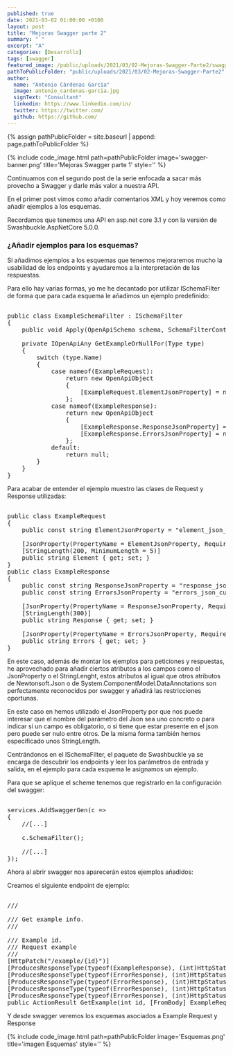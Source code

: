 ```yaml
---
published: true
date: 2021-03-02 01:00:00 +0100
layout: post
title: "Mejoras Swagger parte 2"
summary: " "
excerpt: "A"
categories: [Desarrollo]
tags: [swagger]
featured_image: /public/uploads/2021/03/02-Mejoras-Swagger-Parte2/swagger-banner.png
pathToPublicFolder: "public/uploads/2021/03/02-Mejoras-Swagger-Parte2"
author:
  name: "Antonio Cárdenas García"
  image: antonio_cardenas-garcia.jpg
  signText: "Consultant"
  linkedin: https://www.linkedin.com/in/
  twitter: https://twitter.com/
  github: https://github.com/
---
```


{% assign pathPublicFolder = site.baseurl | append: page.pathToPublicFolder %}

{% include code_image.html path=pathPublicFolder
image='swagger-banner.png'
title='Mejoras Swagger parte 1'
style=''
%}

Continuamos con el segundo post de la serie enfocada a sacar más provecho a Swagger y darle más valor a nuestra API.

En el primer post vimos como añadir comentarios XML y hoy veremos como añadir ejemplos a los esquemas.

Recordamos que tenemos una API en asp.net core 3.1 y con la versión de Swashbuckle.AspNetCore 5.0.0.

### **¿Añadir ejemplos para los esquemas?**

Si añadimos ejemplos a los esquemas que tenemos mejoraremos mucho la usabilidad de los endpoints y ayudaremos a la interpretación de las respuestas.

Para ello hay varias formas, yo me he decantado por utilizar ISchemaFilter de forma que para cada esquema le añadimos un ejemplo predefinido:

<pre data-enlighter-language="csharp">  
public class ExampleSchemaFilter : ISchemaFilter
{
    public void Apply(OpenApiSchema schema, SchemaFilterContext context) => schema.Example = GetExampleOrNullFor(context.Type);

    private IOpenApiAny GetExampleOrNullFor(Type type)
    {
        switch (type.Name)
        {
            case nameof(ExampleRequest):
                return new OpenApiObject
                {
                    [ExampleRequest.ElementJsonProperty] = new OpenApiString("Some element request.")
                };
            case nameof(ExampleResponse):
                return new OpenApiObject
                {
                    [ExampleResponse.ResponseJsonProperty] = new OpenApiString("Any response."),
                    [ExampleResponse.ErrorsJsonProperty] = new OpenApiNull()
                };
            default:
                return null;
        }
    }
}
</pre>

Para acabar de entender el ejemplo muestro las clases de Request y Response utilizadas:

<pre data-enlighter-language="csharp">  
public class ExampleRequest
{
    public const string ElementJsonProperty = "element_json_custom_name";

    [JsonProperty(PropertyName = ElementJsonProperty, Required = Required.Always)]
    [StringLength(200, MinimumLength = 5)]
    public string Element { get; set; }
}
public class ExampleResponse
{
    public const string ResponseJsonProperty = "response_json_custom_name";
    public const string ErrorsJsonProperty = "errors_json_custom_name";

    [JsonProperty(PropertyName = ResponseJsonProperty, Required = Required.DisallowNull)]
    [StringLength(300)]
    public string Response { get; set; }

    [JsonProperty(PropertyName = ErrorsJsonProperty, Required = Required.AllowNull)]
    public string Errors { get; set; }
}
</pre>

En este caso, además de montar los ejemplos para peticiones y respuestas, he aprovechado para añadir ciertos atributos a los campos como el JsonProperty o el StringLenght, estos atributos al igual que otros atributos de Newtonsoft.Json o de System.ComponentModel.DataAnnotations son perfectamente reconocidos por swagger y añadirá las restricciones oportunas.

En este caso en hemos utilizado el JsonProperty por que nos puede interesar que el nombre del parámetro del Json sea uno concreto o para indicar si un campo es obligatorio, o si tiene que estar presente en el json pero puede ser nulo entre otros. De la misma forma también hemos especificado unos StringLength.

Centrándonos en el ISchemaFilter, el paquete de Swashbuckle ya se encarga de descubrir los endpoints y leer los parámetros de entrada y salida, en el ejemplo para cada esquema le asignamos un ejemplo.

Para que se aplique el scheme tenemos que registrarlo en la configuración del swagger:

<pre data-enlighter-language="csharp">  
services.AddSwaggerGen(c =>
{
    //[...] 

    c.SchemaFilter<ExamplesSchemaFilter>();

    //[...]
});
</pre>

Ahora al abrir swagger nos aparecerán estos ejemplos añadidos:

Creamos el siguiente endpoint de ejemplo:

<pre data-enlighter-language="csharp">  
/// <summary>
/// Get example info.
/// </summary>
/// <param name="id">Example id.</param>
/// <param name="request">Request example</param>
/// <returns></returns>
[HttpPatch("/example/{id}")]
[ProducesResponseType(typeof(ExampleResponse), (int)HttpStatusCode.NoContent)]
[ProducesResponseType(typeof(ErrorResponse), (int)HttpStatusCode.BadRequest)]
[ProducesResponseType(typeof(ErrorResponse), (int)HttpStatusCode.Unauthorized)]
[ProducesResponseType(typeof(ErrorResponse), (int)HttpStatusCode.Forbidden)]
[ProducesResponseType(typeof(ErrorResponse), (int)HttpStatusCode.NotFound)]
public ActionResult<ExampleResponse> GetExample(int id, [FromBody] ExampleRequest request) => Ok(new ExampleResponse());
</pre>

Y desde swagger veremos los esquemas asociados a Example Request y Response

{% include code_image.html path=pathPublicFolder
image='Esquemas.png'
title='imagen Esquemas'
style=''
%}